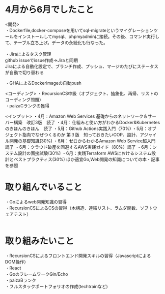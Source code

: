 # 4月から6月でしたこと
<開発><br>
・Dockerfile,docker-composeを用いてsql-migrateというマイグレーションツールをインストールしてmysql、phpmyadminに接続。その後、コマンド実行して、テーブル立ち上げ。データの永続化も行なった。 <br>
<br>
・Jiraによるタスク管理<br>
    github issueでissue作成→Jiraと同期<br>
    Jiraによる自動化設定で、ブランチ作成、プッシュ、マージのたびにステータスが自動で切り替わる<br>

・GHAによるDockerimageの自動push<br>

<コーディング>
・RecursionCS中級（オブジェクト、抽象化、再帰、リストのコーディング問題）<br>
・paizaCランクの獲得<br>

<インプット>
・4月：Amazon Web Services 基礎からのネットワーク＆サーバー構築　改訂3版　読了
・4月：仕組みと使い方がわかるDocker&Kubernetesのきほんのきほん　読了
・5月：Github Actions実践入門（70%)
・5月：オブジェクト指向でなぜつくるのか 第３版　知っておきたいOOP、設計、アジャイル開発の基礎知識(30%)
・6月：ゼロからわかるAmazon Web Service超入門 読了
・6月：クラウド破産を回避するAWS実践ガイド（80%）読了
・6月：システム設計の面接試験(30%)
・6月：実践Terraform AWSにおけるシステム設計とベストプラクティス(30%)
ほか適宜Go,Web開発の知識についての本・記事を参照

# 取り組んでいること
・Goによるweb開発知識の習得<br>
・RecursionCSによるCSの習得（木構造、連結リスト、ラムダ関数、ソフトウェアテスト）<br>
<br>

# 取り組みたいこと<br>
・RecursionCSによるフロントエンド開発スキルの習得（JavascriptによるDOM操作）<br>
・React<br>
・GoのフレームワークGin/Echo<br>
・paizaBランク<br>
・フルスタックポートフォリオの作成(techtrainなど)<br>

